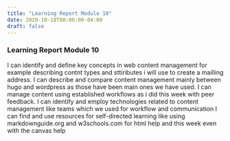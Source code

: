 ```yaml
---
title: "Learning Report Module 10"
date: 2020-10-18T00:00:00-04:00
draft: false
---
```


### Learning Report Module 10
I can identify and define key concepts in web content management for example describing contnt types and sttiributes i will use to create a mailling address. 
I can describe and compare content management mainly between hugo and wordpress as those have been main ones we have used. 
I can manage content using established workflows as i did this week with peer feedback. 
I can identify and employ technologies related to content management like teams which we used for workflow and communication
I can find and use resources for self-directed learning like using markdownguide.org and w3schools.com for html help and this week even with the canvas help
